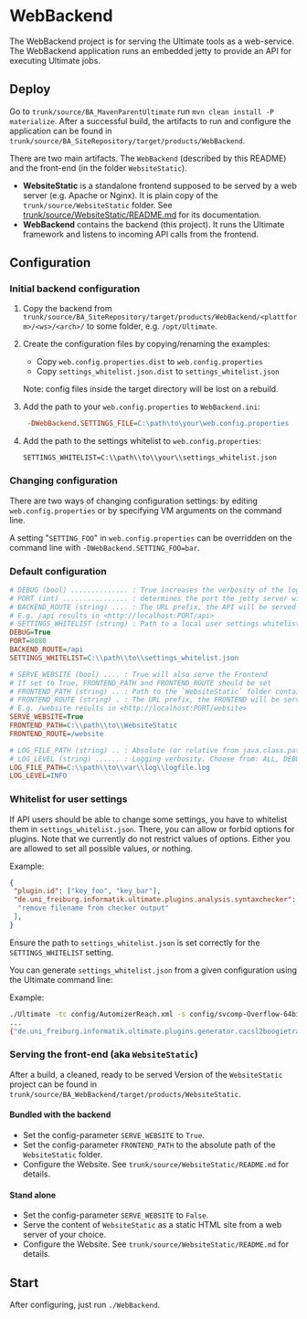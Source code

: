 # WebBackend

The WebBackend project is for serving the Ultimate tools as a web-service.
The WebBackend application runs an embedded jetty to provide an API for executing Ultimate jobs.

## Deploy
Go to `trunk/source/BA_MavenParentUltimate` run `mvn clean install -P materialize`.
After a successful build, the artifacts to run and configure the application can be found in `trunk/source/BA_SiteRepository/target/products/WebBackend`.

There are two main artifacts. The `WebBackend` (described by this README) and the front-end (in the folder `WebsiteStatic`).
* **WebsiteStatic** is a standalone frontend supposed to be served by a web server (e.g. Apache or Nginx). It is plain copy of the `trunk/source/WebsiteStatic` folder. See [trunk/source/WebsiteStatic/README.md](../WebsiteStatic/README.md) for its documentation.
* **WebBackend** contains the backend (this project). It runs the Ultimate framework and listens to incoming API calls from the frontend.

## Configuration

### Initial backend configuration
1. Copy the backend from `trunk/source/BA_SiteRepository/target/products/WebBackend/<plattform>/<ws>/<arch>/` to some folder, e.g. `/opt/Ultimate`.
2. Create the configuration files by copying/renaming the examples:
   * Copy `web.config.properties.dist` to `web.config.properties`
   * Copy `settings_whitelist.json.dist` to `settings_whitelist.json`
  
   Note: config files inside the target directory will be lost on a rebuild.
3. Add the path to your `web.config.properties` to `WebBackend.ini`:

   ```ini
    -DWebBackend.SETTINGS_FILE=C:\path\to\your\web.config.properties
   ```

4. Add the path to the settings whitelist to  `web.config.properties`:

   ```properties
   SETTINGS_WHITELIST=C:\\path\\to\\your\\settings_whitelist.json
   ```

### Changing configuration
There are two ways of changing configuration settings: by editing `web.config.properties` or by specifying VM arguments on the command line.

A setting "`SETTING_FOO`" in `web.config.properties` can be overridden on the command line with `-DWebBackend.SETTING_FOO=bar`.

### Default configuration

``` ini
# DEBUG (bool) .............. : True increases the verbosity of the logs
# PORT (int) ................ : determines the port the jetty server will be listening
# BACKEND_ROUTE (string) .... : The URL prefix, the API will be served at
# E.g. /api results in <http://localhost:PORT/api>
# SETTINGS_WHITELIST (string) : Path to a local user settings whitelist
DEBUG=True
PORT=8080
BACKEND_ROUTE=/api
SETTINGS_WHITELIST=C:\\path\\to\\settings_whitelist.json

# SERVE_WEBSITE (bool) .... : True will also serve the Frontend
# If set to True, FRONTEND_PATH and FRONTEND_ROUTE should be set
# FRONTEND_PATH (string) .. : Path to the `WebsiteStatic` folder containing the Frontend
# FRONTEND_ROUTE (string) . : The URL prefix, the FRONTEND will be served at
# E.g. /website results in <http://localhost:PORT/website>
SERVE_WEBSITE=True
FRONTEND_PATH=C:\\path\\to\\WebsiteStatic
FRONTEND_ROUTE=/website

# LOG_FILE_PATH (string) .. : Absolute (or relative from java.class.path) path to the log file (/dev/stdout and the like is also ok)
# LOG_LEVEL (string) ...... : Logging verbosity. Choose from: ALL, DEBUG, INFO, WARN, OFF
LOG_FILE_PATH=C:\\path\\to\\var\\log\\logfile.log
LOG_LEVEL=INFO
```

### Whitelist for user settings

If API users should be able to change some settings, you have to whitelist them in `settings_whitelist.json`.
There, you can allow or forbid options for plugins. Note that we currently do not restrict values of options. Either you are allowed to set all possible values, or nothing.

Example:

```json
{
 "plugin.id": ["key_foo", "key_bar"],
 "de.uni_freiburg.informatik.ultimate.plugins.analysis.syntaxchecker": [
  "remove filename from checker output"
 ],
}
```

Ensure the path to `settings_whitelist.json` is set correctly for the `SETTINGS_WHITELIST` setting.

You can generate `settings_whitelist.json` from a given configuration using the Ultimate command line:

Example:

``` bash
./Ultimate -tc config/AutomizerReach.xml -s config/svcomp-Overflow-64bit-Automizer_Default.epf -i dummy --generate-backend-json-from-delta
...
{"de.uni_freiburg.informatik.ultimate.plugins.generator.cacsl2boogietranslator":["Pointer base address is valid at dereference","Check if freed pointer was valid","Check unreachability of error function in SV-COMP mode","If two pointers are subtracted or compared they have the same base address","Check array bounds for arrays that are off heap","Use constant arrays","Check division by zero","Check absence of signed integer overflows","Overapproximate operations on floating types","Checked method. Library mode if empty.","Pointer to allocated memory at dereference"],"de.uni_freiburg.informatik.ultimate.boogie.procedureinliner":["Ignore calls to procedures called more than once"],"de.uni_freiburg.informatik.ultimate.plugins.generator.traceabstraction":["SMT solver","Looper check in Petri net analysis","Independence relation used for large block encoding in concurrent analysis","Compute Interpolants along a Counterexample","Command for external solver","Trace refinement strategy","Positions where we compute the Hoare Annotation","Automaton type used in concurrency analysis","Order on configurations for Petri net unfoldings"],"de.uni_freiburg.informatik.ultimate.plugins.blockencoding":["Use SBE","Create parallel compositions if possible"],"de.uni_freiburg.informatik.ultimate.plugins.generator.icfgbuilder":["SMT solver","Size of a code block","Command for external solver"],"de.uni_freiburg.informatik.ultimate.core":["Log level for class"]} 
```

### Serving the front-end (aka `WebsiteStatic`)
After a build, a cleaned, ready to be served Version of the `WebsiteStatic` project can be found in `trunk/source/BA_WebBackend/target/products/WebsiteStatic`.

#### Bundled with the backend
* Set the config-parameter `SERVE_WEBSITE` to `True`.
* Set the config-parameter `FRONTEND_PATH` to the absolute path of the `WebsiteStatic` folder.
* Configure the Website. See `trunk/source/WebsiteStatic/README.md` for details.

#### Stand alone
* Set the config-parameter `SERVE_WEBSITE` to `False`.
* Serve the content of `WebsiteStatic` as a static HTML site from a web server of your choice.
* Configure the Website. See `trunk/source/WebsiteStatic/README.md` for details.

## Start
After configuring, just run `./WebBackend`.
